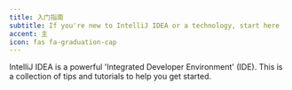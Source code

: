 ```yaml
---
title: 入门指南
subtitle: If you're new to IntelliJ IDEA or a technology, start here
accent: 主
icon: fas fa-graduation-cap
---
```


IntelliJ IDEA is a powerful 'Integrated Developer Environment' (IDE). This is a collection of tips and tutorials to help you get started. 
